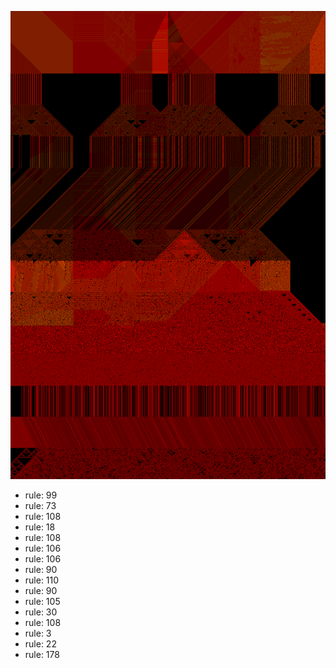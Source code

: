 ![photo](./output.png) 
 * rule: 99
* rule: 73
* rule: 108
* rule: 18
* rule: 108
* rule: 106
* rule: 106
* rule: 90
* rule: 110
* rule: 90
* rule: 105
* rule: 30
* rule: 108
* rule: 3
* rule: 22
* rule: 178
